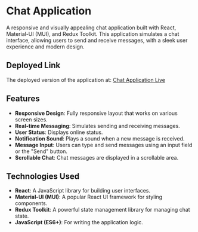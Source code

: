 # Chat Application

A responsive and visually appealing chat application built with React, Material-UI (MUI), and Redux Toolkit. This application simulates a chat interface, allowing users to send and receive messages, with a sleek user experience and modern design.

## Deployed Link

The deployed version of the application at: [Chat Application Live](https://chat-app-two-eosin-36.vercel.app/)

## Features

- **Responsive Design**: Fully responsive layout that works on various screen sizes.
- **Real-time Messaging**: Simulates sending and receiving messages.
- **User Status**: Displays online status.
- **Notification Sound**: Plays a sound when a new message is received.
- **Message Input**: Users can type and send messages using an input field or the "Send" button.
- **Scrollable Chat**: Chat messages are displayed in a scrollable area.

## Technologies Used

- **React**: A JavaScript library for building user interfaces.
- **Material-UI (MUI)**: A popular React UI framework for styling components.
- **Redux Toolkit**: A powerful state management library for managing chat state.
- **JavaScript (ES6+)**: For writing the application logic.

